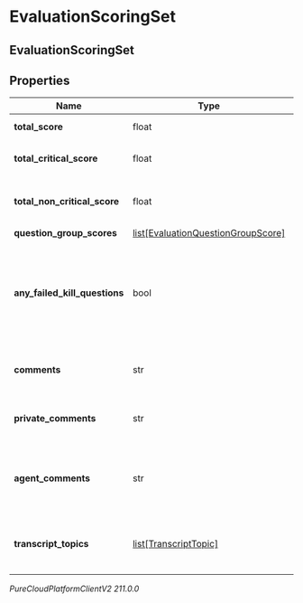 # EvaluationScoringSet

## EvaluationScoringSet

## Properties

|Name | Type | Description | Notes|
|------------ | ------------- | ------------- | -------------|
| **total_score** | float | Score of all questions | [optional] |
| **total_critical_score** | float | Score of only the critical questions | [optional] |
| **total_non_critical_score** | float | Score of only the non-critical questions | [optional] |
| **question_group_scores** | [list[EvaluationQuestionGroupScore]](EvaluationQuestionGroupScore) |  | [optional] |
| **any_failed_kill_questions** | bool | Indicates that at least one fatal question was answered without having the highest score available for the question | [optional] |
| **comments** | str | Overall comments from the evaluator | [optional] |
| **private_comments** | str | Overall private comments from the evaluator | [optional] |
| **agent_comments** | str | Comments from the agent while reviewing evaluation results | [optional] |
| **transcript_topics** | [list[TranscriptTopic]](TranscriptTopic) | List of topics found within the conversation&#39;s transcripts | [optional] |



_PureCloudPlatformClientV2 211.0.0_
